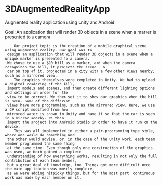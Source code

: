 # 3DAugmentedRealityApp

Augmented reality application using Unity and Android

Goal: An application that will render 3D objects in a scene when a marker is presented to a camera


 	    Our project topic is the creation of a mobile graphical scene using augmented reality. Our goal was to
 	 design an application that will render 3D objects in a scene when a unique marker is presented to a camera. 
 	 We chose to use a $20 bill as a marker, and when the camera recognizes the bill, it projects the scene - a
 	 car on top of it, projected in a city with a few other views nearby, such as a mirrored view.
	    The graphics themselves were completed in Unity. We had to upload a digital rendering of the bill,
	 import models and scenes, and then create different lighting options and settings in order for the
	 view to be correct. We then set it to show our graphics when the bill is seen. Some of the different
	 views have more programming, such as the mirrored view. Here, we use a C# script modified from how
	 mirrored water is shown in Unity and have it so that the car is seen in a mirror nearby. We then
	 import the project into Android Studio in order to have it run on the device.
	    This was all implemented in either a pair-programming type style, where one would do something and
	 the other would advise, or, in the case of the Unity work, each team member programmed the same thing
	 at the same time. Even though only one construction of the graphics was used, we both gained a complete
	 understanding of how everything works, resulting in not only the full contribution of each team member,
	 but a great deal of knowledge, too. Things got more difficult once the main application was mostly complete,
	 as we were adding nitpicky things, but for the most part, continuous work was made by each member on it.
